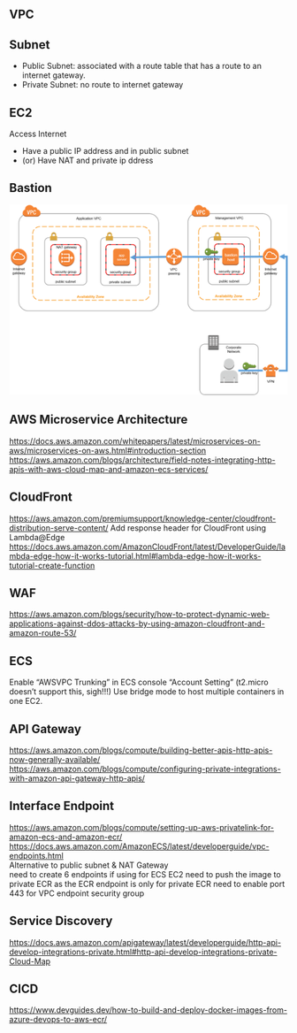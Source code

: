 ## VPC

## Subnet
- Public Subnet: associated with a route table that has a route to an internet gateway.
- Private Subnet: no route to internet gateway

## EC2
Access Internet
- Have a public IP address and in public subnet
- (or) Have NAT and private ip ddress

## Bastion
![](bastion.png)

## AWS Microservice Architecture
https://docs.aws.amazon.com/whitepapers/latest/microservices-on-aws/microservices-on-aws.html#introduction-section
https://aws.amazon.com/blogs/architecture/field-notes-integrating-http-apis-with-aws-cloud-map-and-amazon-ecs-services/

## CloudFront
https://aws.amazon.com/premiumsupport/knowledge-center/cloudfront-distribution-serve-content/
Add response header for CloudFront using Lambda@Edge
https://docs.aws.amazon.com/AmazonCloudFront/latest/DeveloperGuide/lambda-edge-how-it-works-tutorial.html#lambda-edge-how-it-works-tutorial-create-function

## WAF
https://aws.amazon.com/blogs/security/how-to-protect-dynamic-web-applications-against-ddos-attacks-by-using-amazon-cloudfront-and-amazon-route-53/

## ECS
Enable “AWSVPC Trunking” in ECS console “Account Setting” (t2.micro doesn’t support this, sigh!!!)
Use bridge mode to host multiple containers in one EC2.

## API Gateway
https://aws.amazon.com/blogs/compute/building-better-apis-http-apis-now-generally-available/
https://aws.amazon.com/blogs/compute/configuring-private-integrations-with-amazon-api-gateway-http-apis/

## Interface Endpoint
https://aws.amazon.com/blogs/compute/setting-up-aws-privatelink-for-amazon-ecs-and-amazon-ecr/
https://docs.aws.amazon.com/AmazonECS/latest/developerguide/vpc-endpoints.html  
Alternative to public subnet & NAT Gateway  
need to create 6 endpoints if using for ECS EC2
need to push the image to private ECR as the ECR endpoint is only for private ECR
need to enable port 443 for VPC endpoint security group

## Service Discovery
https://docs.aws.amazon.com/apigateway/latest/developerguide/http-api-develop-integrations-private.html#http-api-develop-integrations-private-Cloud-Map

## CICD
https://www.devguides.dev/how-to-build-and-deploy-docker-images-from-azure-devops-to-aws-ecr/
